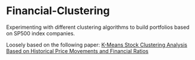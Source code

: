 # Financial-Clustering

Experimenting with different clustering algorithms to build portfolios based on SP500 index companies.

Loosely based on the following paper: [K-Means Stock Clustering Analysis Based on Historical Price
Movements and Financial Ratios](https://scholarship.claremont.edu/cgi/viewcontent.cgi?article=3517&context=cmc_theses)
